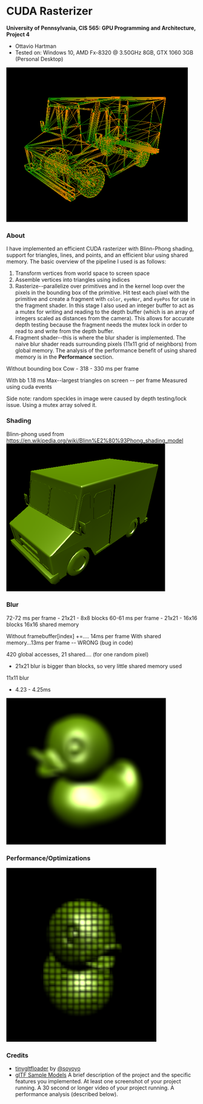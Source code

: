 CUDA Rasterizer
===============

**University of Pennsylvania, CIS 565: GPU Programming and Architecture, Project 4**

* Ottavio Hartman
* Tested on: Windows 10, AMD Fx-8320 @ 3.50GHz 8GB, GTX 1060 3GB (Personal Desktop)

![Rasterizer](img/truck_lines.PNG)
### About
I have implemented an efficient CUDA rasterizer with Blinn-Phong shading, support for triangles, lines, and points, and an efficient blur using shared memory. The basic overview of the pipeline I used is as follows: 

1. Transform vertices from world space to screen space
2. Assemble vertices into triangles using indices
3. Rasterize--parallelize over primitives and in the kernel loop over the pixels in the bounding box of the primitive. Hit test each pixel with the primitive and create a fragment with `color`, `eyeNor`, and `eyePos` for use in the fragment shader. In this stage I also used an integer buffer to act as a mutex for writing and reading to the depth buffer (which is an array of integers scaled as distances from the camera). This allows for accurate depth testing because the fragment needs the mutex lock in order to read to and write from the depth buffer.
4. Fragment shader--this is where the blur shader is implemented. The naive blur shader reads surrounding pixels (11x11 grid of neighbors) from global memory. The analysis of the performance benefit of using shared memory is in the __Performance__ section.

Without bounding box
Cow - 318 - 330 ms per frame

With bb
1.18 ms Max--largest triangles on screen -- per frame
Measured using cuda events

Side note: random speckles in image were caused by depth testing/lock issue.
Using a mutex array solved it.

### Shading
Blinn-phong used from https://en.wikipedia.org/wiki/Blinn%E2%80%93Phong_shading_model
![blinn-phong](img/truck_shaded.PNG)

### Blur
72-72 ms per frame - 21x21 - 8x8 blocks
60-61 ms per frame - 21x21 - 16x16 blocks
16x16 shared memory 

Without framebuffer[index] +=.... 14ms per frame
With shared memory...13ms per frame -- WRONG (bug in code)

420 global accesses, 21 shared.... (for one random pixel)
- 21x21 blur is bigger than blocks, so very little shared memory used

11x11 blur
- 4.23 - 4.25ms


![duck](img/Duck_blur_21.PNG)
### Performance/Optimizations

![duck](img/Duck_shared_memory.PNG)
### Credits

* [tinygltfloader](https://github.com/syoyo/tinygltfloader) by [@soyoyo](https://github.com/syoyo)
* [glTF Sample Models](https://github.com/KhronosGroup/glTF/blob/master/sampleModels/README.md)
A brief description of the project and the specific features you implemented.
At least one screenshot of your project running.
A 30 second or longer video of your project running.
A performance analysis (described below).